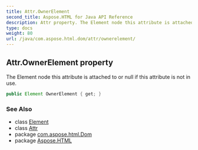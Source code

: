 ```yaml
---
title: Attr.OwnerElement
second_title: Aspose.HTML for Java API Reference
description: Attr property. The Element node this attribute is attached to or null if this attribute is not in use
type: docs
weight: 80
url: /java/com.aspose.html.dom/attr/ownerelement/
---
```

## Attr.OwnerElement property

The Element node this attribute is attached to or null if this attribute is not in use.

```java
public Element OwnerElement { get; }
```

### See Also

* class [Element](../../element/)
* class [Attr](../)
* package [com.aspose.html.Dom](../../attr/)
* package [Aspose.HTML](../../../)
